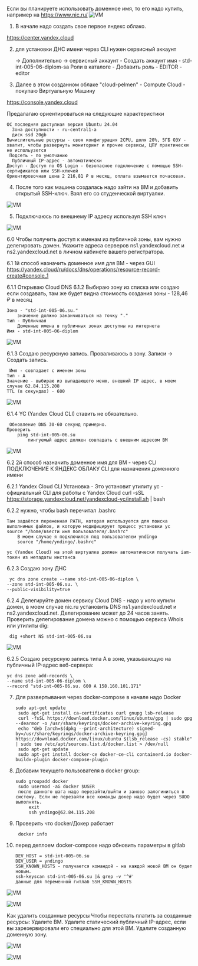 Если вы планируете использовать доменное имя, то его надо купить, например на https://www.nic.ru/
![VM](img/102.png?raw=true "Title")


1. В начале надо создать свое первое яндекс облако.
	
 https://center.yandex.cloud

2. для установки ДНС имени через CLI нужен сервисный аккаунт

    -> Дополнительно ->
	  сервисный аккаунт - Создать аккаунт
	  имя - std-int-005-06-diplom-sa
    Роли в каталоге - Добавить роль - EDITOR - editor

3. Далее в этом созданном облаке "cloud-pelmen" - Compute Cloud - покупаю Виртуальную Машину
	
 https://console.yandex.cloud

Предалагаю ориентироваться на следующие характеристики

    ОС последняя доступная версия Ubuntu 24.04
	  Зона доступности - ru-central1-a
	  диск ssd 20gb
    Вычислительные ресурсы - своя конфигурация 2CPU, доля 20%, 5ГБ ОЗУ - хватит, чтобы развернуть мониторинг и прочие сервисы, ЦПУ практически не испольузется
     Подсеть - по умолчанию
	  Публичный IP-адрес - автоматически
    Доступ - Доступ по OS Login - безопасное подключение с помощью SSH-сертификатов или SSH-ключей
    Ориентировочная цена 2 216,81 ₽ в месяц, оплата взымается почасовая.

4. После того как машина создалась надо зайти на ВМ и добавить открытый SSH-ключ. Взял его со студенческой виртуалки.

![VM](img/13.png?raw=true "Title")

5. Подключаюсь по внешнему IP адресу используя SSH ключ

![VM](img/18.png?raw=true "Title")

6.0 Чтобы получить доступ к именам из публичной зоны, вам нужно делегировать домен. Укажите адреса серверов ns1.yandexcloud.net и ns2.yandexcloud.net в личном кабинете вашего регистратора.

6.1 1й способ назначить доменное имя для ВМ - через GUI
	https://yandex.cloud/ru/docs/dns/operations/resource-record-create#console_1

6.1.1 Открываю Cloud DNS
6.1.2 Выбираю зону из списка или создаю
	если создавать, там же будет видна стоимость создания зоны - 128,46 ₽ в месяц
	
	Зона - "std-int-005-06.su."
		значение должно заканчиваться на точку "."
	Тип - Публичная
		Доменные имена в публичных зонах доступны из интернета
	Имя - std-int-005-06-diplom

![VM](img/24.png?raw=true "Title")

6.1.3 Создаю ресурсную запись. Проваливаюсь в зону. Записи -> Создать запись.
	
     Имя - совпадает с именем зоны
	Тип - А
	Значение - выбираю из выпадающего меню, внешний IP адрес, в моем случае 62.84.115.208
	TTL (в секундах) - 600

![VM](img/29.png?raw=true "Title")

6.1.4 YC (Yandex Cloud CLI) ставить не обязательно.
	
     Обновление DNS 30-60 секунд примерно.
	Проверить
		ping std-int-005-06.su
			пингуемый адрес должен совпадать с внешним адресом ВМ

![VM](img/31.png?raw=true "Title")

6.2 2й способ назначить доменное имя для ВМ - через CLI 
ПОДКЛЮЧЕНИЕ К ЯНДЕКС ОБЛАКУ CLI для назначения доменного имени

6.2.1 Yandex Cloud CLI Установка - Это установит утилиту yc - официальный CLI для работы с Yandex Cloud
	curl -sSL https://storage.yandexcloud.net/yandexcloud-yc/install.sh | bash

6.2.2 нужно, чтобы bash перечитал .bashrc 

    Там задаётся переменная PATH, которая используется для поиска выполнимых файлов, и которую модифицирует процесс установки yc
	source "/home/ввести имя пользователя/.bashrc"
		В моем случае я подключился под пользователем yndingo
		source "/home/yndingo/.bashrc"

    yc (Yandex Cloud) на этой виртуалке должен автоматически получать iam-токен из метадаты инстанса

6.2.3 Создаю зону ДНС
	
     yc dns zone create --name std-int-005-06-diplom \
	--zone std-int-005-06.su. \
	--public-visibility=true

6.2.4 Делегируйте домен сервису Cloud DNS - надо у кого купили домен, в моем случае nic.ru установить DNS ns1.yandexcloud.net и ns2.yandexcloud.net. Делегирование может до 24 часов занять.
Проверить делегирование домена можно с помощью сервиса Whois или утилиты dig:

     dig +short NS std-int-005-06.su

![VM](img/109.png?raw=true "Title")

6.2.5 Создаю ресурсную запись типа A в зоне, указывающую на публичный IP-адрес веб-сервера:

    yc dns zone add-records \
	--name std-int-005-06-diplom \
	--record "std-int-005-06.su. 600 A 158.160.101.171"

7. Для развертывания через docker-compose в начале надо Docker
	
       sudo apt-get update
	    sudo apt-get install ca-certificates curl gnupg lsb-release
	    curl -fsSL https://download.docker.com/linux/ubuntu/gpg | sudo gpg --dearmor -o /usr/share/keyrings/docker-archive-keyring.gpg
	    echo "deb [arch=$(dpkg --print-architecture) signed-by=/usr/share/keyrings/docker-archive-keyring.gpg] https://download.docker.com/linux/ubuntu $(lsb_release -cs) stable" | sudo tee /etc/apt/sources.list.d/docker.list > /dev/null
	    sudo apt-get update
	    sudo apt-get install docker-ce docker-ce-cli containerd.io docker-buildx-plugin docker-compose-plugin

8. Добавим текущего пользователя в docker group:
	
       sudo groupadd docker
	    sudo usermod -aG docker $USER
		после данного шага надо перезайти/выйти и заново залогиниться в систему. Если не перезайти все команды докер надо будет через SUDO выполнять.
			exit
			ssh yndingo@62.84.115.208

10. Проверить что docker/Докер работает
	
         docker info

11. перед деплоем docker-compose надо обновить параметры в gitlab

        DEV_HOST = std-int-005-06.su
	    DEV_USER = yndingo
	    SSH_KNOWN_HOSTS - получается командой - на каждой новой ВМ он будет новым.
		ssh-keyscan std-int-005-06.su |& grep -v '^#'
		данные для переменной гитлаб SSH_KNOWN_HOSTS

![VM](img/41.png?raw=true "Title")

![VM](img/42.png?raw=true "Title")

Как удалить созданные ресурсы
Чтобы перестать платить за созданные ресурсы:
    Удалите ВМ.
    Удалите статический публичный IP-адрес, если вы зарезервировали его специально для этой ВМ.
    Удалите созданную доменную зону.

![VM](img/46.png?raw=true "Title")

![VM](img/55.png?raw=true "Title")
